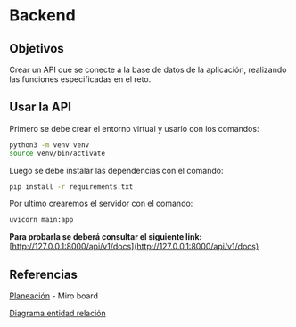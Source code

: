 # Backend
## Objetivos
Crear un API que se conecte a la base de datos de la aplicación, realizando las funciones especificadas en el reto.

## Usar la API
Primero se debe crear el entorno virtual y usarlo con los comandos:
~~~bash
python3 -m venv venv
source venv/bin/activate
~~~

Luego se debe instalar las dependencias con el comando:
~~~bash
pip install -r requirements.txt
~~~

Por ultimo crearemos el servidor con el comando:
~~~bash
uvicorn main:app
~~~

**Para probarla se deberá consultar el siguiente link:** [http://127.0.0.1:8000/api/v1/docs](http://127.0.0.1:8000/api/v1/docs)

## Referencias
[Planeación](https://miro.com/app/board/uXjVO_NmmaE=/?share_link_id=466171238038) - Miro board

[Diagrama entidad relación](SS-20220731171812.png)